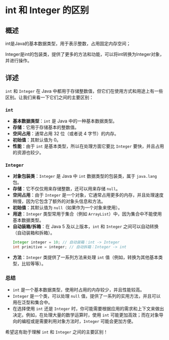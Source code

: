 # int 和 Integer 的区别

## 概述

int是Java的基本数据类型，用于表示整数，占用固定内存空间；

Integer是int的包装类，提供了更多的方法和功能，可以将int转换为Integer对象，并进行操作。

## 详述

`int` 和 `Integer` 在 Java 中都用于存储整数值，但它们在使用方式和用途上有一些区别。让我们来看一下它们之间的主要区别：

### `int`
- **基本数据类型**：`int` 是 Java 中的一种基本数据类型。
- **存储**：它用于存储基本的整数值。
- **空间占用**：通常占用 32 位（或者说 4 字节）的内存。
- **初始值**：其默认值为 0。
- **性能**：由于 `int` 是基本类型，所以在处理方面它要比 `Integer` 要快，并且占用的资源也较少。

### `Integer`
- **对象包装类**：`Integer` 是 Java 中 `int` 数据类型的包装类，属于 `java.lang` 包。
- **存储**：它不仅仅用来存储整数，还可以用来存储 `null`。
- **空间占用**：由于 `Integer` 是一个对象，它通常占用更多的内存，并且处理速度稍慢，因为它包含了额外的对象头信息和方法。
- **初始值**：其默认值为 `null`（如果作为一个对象来使用）。
- **用途**：`Integer` 类型常用于集合（例如 `ArrayList`）中，因为集合中不能使用基本数据类型。
- **自动装箱/拆箱**：在 Java 5 及以上版本，`int` 和 `Integer` 之间可以自动转换（自动装箱和拆箱）。
  ```java
  Integer integer = 10; // 自动装箱：int -> Integer
  int primitive = integer; // 自动拆箱：Integer -> int
  ```
- **方法**：`Integer` 类提供了一系列方法来处理 `int` 值（例如，转换为其他基本类型，比较等等）。

### 总结
- `int` 是一个基本数据类型，使用时占用的内存较少，并且性能较高。
- `Integer` 是一个类，可以处理 `null` 值，提供了一系列的实用方法，并且可以用在泛型和集合中。
- 在选择使用 `int` 还是 `Integer` 时，你可能需要根据应用的需求和上下文来做出决定。例如，在处理大量的数学运算时，使用 `int` 可能更加高效；而在对象导向的编程或是需要利用对象方法时，`Integer` 可能会更加方便。

希望这有助于理解 `int` 和 `Integer` 之间的主要区别！